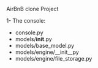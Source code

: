 AirBnB clone Project

1-  The console:
- console.py
- models/__init__.py
- models/base_model.py
- models/engine/__init__py
- models/engine/file_storage.py
